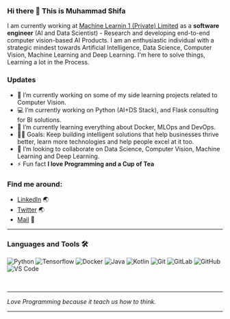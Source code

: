 ### Hi there 👋 This is Muhammad Shifa


I am currently working at [Machine Learnin 1 (Private) Limited](https://ml1.ai/) as a **software engineer**  (AI and Data Scientist) - Research and developing end-to-end computer 
vision-based AI Products. I am an enthusiastic individual with a strategic mindest towards Artificial Intelligence, Data Science, Computer Vision, Machine Learning and Deep Learning.
I'm here to solve things, Learning a lot in the Process.

### Updates
- 🔭 I’m currently working on some of my side learning projects related to Computer Vision.
- 💻 I’m currently working on Python (AI+DS Stack), and Flask consulting for BI solutions.
- 🌱 I’m currently learning everything about Docker, MLOps and DevOps. 
- 💪🏼 Goals: Keep building intelligent solutions that help businesses thrive better, learn more technologies and help people excel at it too.
- 👯 I’m looking to collaborate on Data Science, Computer Vision, Machine Learning and Deep Learning.
- ⚡ Fun fact **I love Programming and a Cup of Tea**

### Find me around:
- [LinkedIn](https://www.linkedin.com/in/muhammad-shifa-9b7832130/) :earth_asia:
- [Twitter](https://twitter.com/muhammadshifa25?lang=en) :earth_asia:
- [Mail](**muhammadshifa102@gmail.com**) :email:

---

### Languages and Tools 🛠 

![Python](https://badges.aleen42.com/src/python.svg)
![Tensorflow](https://badges.aleen42.com/src/tensorflow.svg)
![Docker](https://badges.aleen42.com/src/docker.svg)
![Java](https://badges.aleen42.com/src/java.svg)
![Kotlin](https://badges.aleen42.com/src/kotlin.svg)
![Git](https://img.shields.io/badge/-Git-%23F05032?style=flat-square&logo=git&logoColor=%23ffffff)
![GitLab](https://badges.aleen42.com/src/gitlab.svg)
![GitHub](https://badges.aleen42.com/src/github.svg)
![VS Code](https://badges.aleen42.com/src/visual_studio_code.svg)

<br/>

---

<em>Love Programming because it teach us how to think.</em>

---



